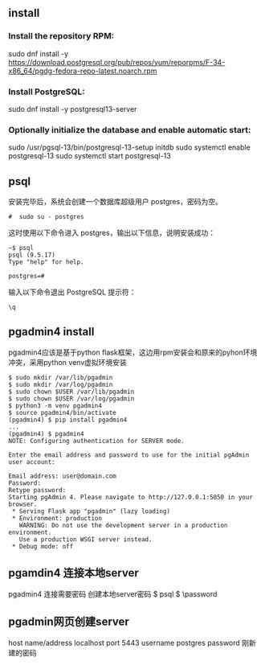 ## install
### Install the repository RPM:
sudo dnf install -y https://download.postgresql.org/pub/repos/yum/reporpms/F-34-x86_64/pgdg-fedora-repo-latest.noarch.rpm

### Install PostgreSQL:
sudo dnf install -y postgresql13-server

### Optionally initialize the database and enable automatic start:
sudo /usr/pgsql-13/bin/postgresql-13-setup initdb
sudo systemctl enable postgresql-13
sudo systemctl start postgresql-13

## psql
安装完毕后，系统会创建一个数据库超级用户 postgres，密码为空。
```
#  sudo su - postgres
```
这时使用以下命令进入 postgres，输出以下信息，说明安装成功：
```
~$ psql
psql (9.5.17)
Type "help" for help.

postgres=# 
```
输入以下命令退出 PostgreSQL 提示符：
```
\q
```

## pgadmin4 install
pgadmin4应该是基于python flask框架，这边用rpm安装会和原来的pyhon环境冲突，采用python venv虚拟环境安装

```
$ sudo mkdir /var/lib/pgadmin
$ sudo mkdir /var/log/pgadmin
$ sudo chown $USER /var/lib/pgadmin
$ sudo chown $USER /var/log/pgadmin
$ python3 -m venv pgadmin4
$ source pgadmin4/bin/activate
(pgadmin4) $ pip install pgadmin4
...
(pgadmin4) $ pgadmin4
NOTE: Configuring authentication for SERVER mode.

Enter the email address and password to use for the initial pgAdmin user account:

Email address: user@domain.com
Password: 
Retype password:
Starting pgAdmin 4. Please navigate to http://127.0.0.1:5050 in your browser.
 * Serving Flask app "pgadmin" (lazy loading)
 * Environment: production
   WARNING: Do not use the development server in a production environment.
   Use a production WSGI server instead.
 * Debug mode: off
 ```


## pgamdin4 连接本地server

pgadmin4 连接需要密码
创建本地server密码
$ psql
$ \password


## pgadmin网页创建server
host name/address   localhost
port 5443
username postgres
password 刚新建的密码
